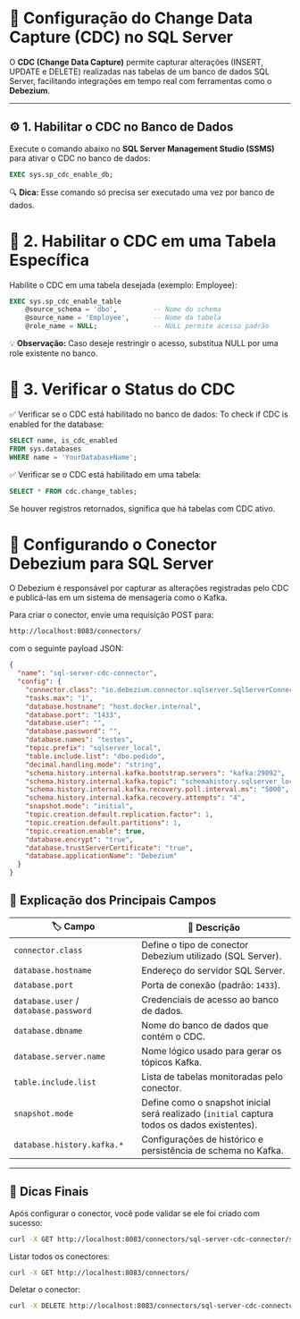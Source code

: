 # 🧩 Configuração do Change Data Capture (CDC) no SQL Server

O **CDC (Change Data Capture)** permite capturar alterações (INSERT, UPDATE e DELETE) realizadas nas tabelas de um banco de dados SQL Server, facilitando integrações em tempo real com ferramentas como o **Debezium**.

---

## ⚙️ 1. Habilitar o CDC no Banco de Dados

Execute o comando abaixo no **SQL Server Management Studio (SSMS)** para ativar o CDC no banco de dados:

```sql
EXEC sys.sp_cdc_enable_db;
```

🔍 **Dica:** Esse comando só precisa ser executado uma vez por banco de dados.

# 🧱 2. Habilitar o CDC em uma Tabela Específica

Habilite o CDC em uma tabela desejada (exemplo: Employee):

```sql
EXEC sys.sp_cdc_enable_table
    @source_schema = 'dbo',         -- Nome do schema
    @source_name = 'Employee',      -- Nome da tabela
    @role_name = NULL;              -- NULL permite acesso padrão
```

💡 **Observação:**
Caso deseje restringir o acesso, substitua NULL por uma role existente no banco.

# 🧾 3. Verificar o Status do CDC

✅ Verificar se o CDC está habilitado no banco de dados:
To check if CDC is enabled for the database:

```sql
SELECT name, is_cdc_enabled
FROM sys.databases
WHERE name = 'YourDatabaseName';
```

✅ Verificar se o CDC está habilitado em uma tabela:

```sql
SELECT * FROM cdc.change_tables;
```

Se houver registros retornados, significa que há tabelas com CDC ativo.

# 🔗 Configurando o Conector Debezium para SQL Server

O Debezium é responsável por capturar as alterações registradas pelo CDC e publicá-las em um sistema de mensageria como o Kafka.

Para criar o conector, envie uma requisição POST para:

```bash
http://localhost:8083/connectors/
```

com o seguinte payload JSON:

```json
{
  "name": "sql-server-cdc-connector",
  "config": {
    "connector.class": "io.debezium.connector.sqlserver.SqlServerConnector",
    "tasks.max": "1",
    "database.hostname": "host.docker.internal",
    "database.port": "1433",
    "database.user": "",
    "database.password": "",
    "database.names": "testes",
    "topic.prefix": "sqlserver_local",
    "table.include.list": "dbo.pedido",
    "decimal.handling.mode": "string",
    "schema.history.internal.kafka.bootstrap.servers": "kafka:29092",
    "schema.history.internal.kafka.topic": "schemahistory.sqlserver_local",
    "schema.history.internal.kafka.recovery.poll.interval.ms": "5000",
    "schema.history.internal.kafka.recovery.attempts": "4",
    "snapshot.mode": "initial",
    "topic.creation.default.replication.factor": 1,
    "topic.creation.default.partitions": 1,
    "topic.creation.enable": true,
    "database.encrypt": "true",
    "database.trustServerCertificate": "true",
    "database.applicationName": "Debezium"
  }
}
```

## 🧠 Explicação dos Principais Campos

| 🏷️ **Campo**                          | 💬 **Descrição**                                                                             |
| ------------------------------------- | -------------------------------------------------------------------------------------------- |
| `connector.class`                     | Define o tipo de conector Debezium utilizado (SQL Server).                                   |
| `database.hostname`                   | Endereço do servidor SQL Server.                                                             |
| `database.port`                       | Porta de conexão (padrão: `1433`).                                                           |
| `database.user` / `database.password` | Credenciais de acesso ao banco de dados.                                                     |
| `database.dbname`                     | Nome do banco de dados que contém o CDC.                                                     |
| `database.server.name`                | Nome lógico usado para gerar os tópicos Kafka.                                               |
| `table.include.list`                  | Lista de tabelas monitoradas pelo conector.                                                  |
| `snapshot.mode`                       | Define como o snapshot inicial será realizado (`initial` captura todos os dados existentes). |
| `database.history.kafka.*`            | Configurações de histórico e persistência de schema no Kafka.                                |

---

## 🚀 Dicas Finais

Após configurar o conector, você pode validar se ele foi criado com sucesso:

```bash
curl -X GET http://localhost:8083/connectors/sql-server-cdc-connector/status
```

Listar todos os conectores:

```bash
curl -X GET http://localhost:8083/connectors/
```

Deletar o conector:

```bash
curl -X DELETE http://localhost:8083/connectors/sql-server-cdc-connector
```
